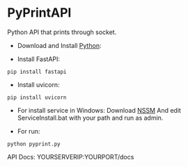 # PyPrintAPI
Python API that prints through socket.

- Download and Install [Python](https://www.python.org/downloads/):

- Install FastAPI:
```
pip install fastapi
```
- Install uvicorn:
```
pip install uvicorn
```

- For install service in Windows:
Download [NSSM](https://nssm.cc/download)
And edit ServiceInstall.bat with your path and run as admin.

- For run:
```
python pyprint.py
```

API Docs: YOURSERVERIP:YOURPORT/docs
